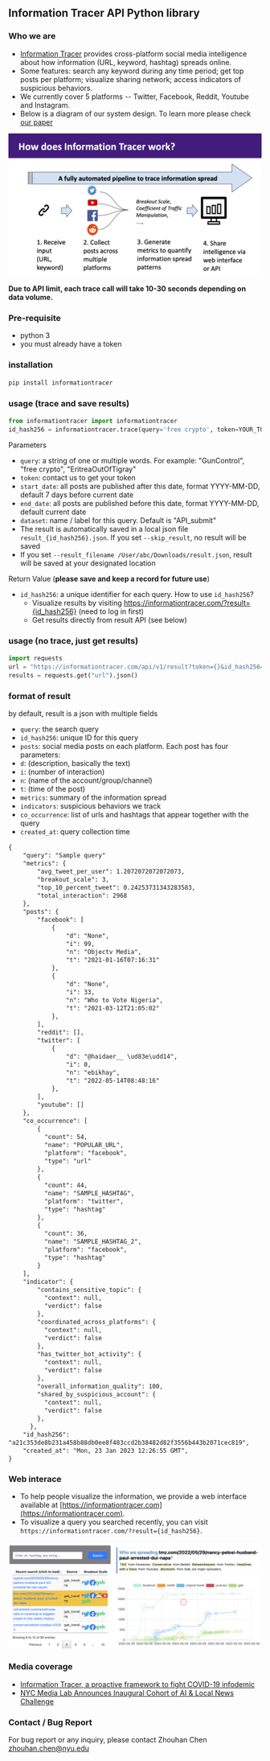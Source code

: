 Information Tracer API Python library
----------------------------

### Who we are
- [Information Tracer](https://informationtracer.com) provides cross-platform social media intelligence about how information (URL, keyword, hashtag) spreads online. 
- Some features: search any keyword during any time period; get top posts per platform; visualize sharing network; access indicators of suspicious behaviors. 
- We currently cover 5 platforms -- Twitter, Facebook, Reddit, Youtube and Instagram.
- Below is a diagram of our system design. To learn more please check [our paper](http://ceur-ws.org/Vol-2890/paper3.pdf) 

![Information Tracer architecture](./img/information-tracer-pipeline.png)

__Due to API limit, each trace call will take 10-30 seconds depending on data volume.__

### Pre-requisite 
- python 3
- you must already have a token

### installation

```bash
pip install informationtracer
```


### usage (trace and save results)
```python
from informationtracer import informationtracer
id_hash256 = informationtracer.trace(query='free crypto', token=YOUR_TOKEN)
```

Parameters
- `query`: a string of one or multiple words. For example: "GunControl", "free crypto", "EritreaOutOfTigray"
- `token`: contact us to get your token
- `start_date`: all posts are published after this date, format YYYY-MM-DD, default 7 days before current date
- `end_date`: all posts are published before this date, format YYYY-MM-DD, default current date
- `dataset`: name / label for this query. Default is "API_submit"
- The result is automatically saved in a local json file `result_{id_hash256}.json`. If you set `--skip_result`, no result will be saved
- If you set `--result_filename /User/abc/Downloads/result.json`, result will be saved at your designated location

Return Value (__please save and keep a record for future use__)
- `id_hash256`: a unique identifier for each query.  How to use `id_hash256`?
  - Visualize results by visiting https://informationtracer.com/?result={id_hash256}  (need to log in first)
  - Get results directly from result API (see below)

### usage (no trace, just get results)
```python
import requests
url = "https://informationtracer.com/api/v1/result?token={}&id_hash256={}".format(YOUR_TOKEN, id_hash256)
results = requests.get("url").json()
```

### format of result 
by default, result is a json with multiple fields

- `query`: the search query 
- `id_hash256`: unique ID for this query
- `posts`: social media posts on each platform. Each post has four parameters:
 - `d`: (description, basically the text)
 - `i`: (number of interaction)
 - `n`: (name of the account/group/channel)
 - `t`: (time of the post)
- `metrics`: summary of the information spread  
- `indicators`: suspicious behaviors we track
- `co_occurrence`: list of urls and hashtags that appear together with the query
- `created_at`: query collection time

```
{
    "query": "Sample query"
    "metrics": {
        "avg_tweet_per_user": 1.2072072072072073,
        "breakout_scale": 3,
        "top_10_percent_tweet": 0.24253731343283583,
        "total_interaction": 2968
    },
    "posts": {
        "facebook": [
            {
                "d": "None",
                "i": 99,
                "n": "Objectv Media",
                "t": "2021-01-16T07:16:31"
            },
            {
                "d": "None",
                "i": 33,
                "n": "Who to Vote Nigeria",
                "t": "2021-03-12T21:05:02"
            },
        ],
        "reddit": [],
        "twitter": [
            {
                "d": "@haidaer__ \ud83e\udd14",
                "i": 0,
                "n": "ebikhay",
                "t": "2022-05-14T08:48:16"
            },
        ],        
        "youtube": []
    },
    "co_occurrence": [
        {
          "count": 54,
          "name": "POPULAR_URL",
          "platform": "facebook",
          "type": "url"
        },
        {
          "count": 44,
          "name": "SAMPLE_HASHTAG",
          "platform": "twitter",
          "type": "hashtag"
        },
        {
          "count": 36,
          "name": "SAMPLE_HASHTAG_2",
          "platform": "facebook",
          "type": "hashtag"
        }
    ],
    "indicator": {
        "contains_sensitive_topic": {
          "context": null,
          "verdict": false
        },
        "coordinated_across_platforms": {
          "context": null,
          "verdict": false
        },
        "has_twitter_bot_activity": {
          "context": null,
          "verdict": false
        },
        "overall_information_quality": 100,
        "shared_by_suspicious_account": {
          "context": null,
          "verdict": false
        },
      },    
    "id_hash256": "a21c353de8b231a458b88db0ee8f483ccd2b38482d82f3556b443b2071cec819",
    "created_at": "Mon, 23 Jan 2023 12:26:55 GMT",
}
```


### Web interace 
- To help people visualize the information, we provide a web interface available at [https://informationtracer.com](https://informationtracer.com). 
- To visualize a query you searched recently, you can visit `https://informationtracer.com/?result={id_hash256}`. 

![Screenshot of Information Tracer Wen Interface](./img/information-tracer-web-interface-screenshot.png)



### Media coverage
- [Information Tracer, a proactive framework to fight COVID-19 infodemic](https://nyudatascience.medium.com/cds-guest-editorial-information-tracer-a-proactive-framework-to-fight-covid-19-infodemic-3f9766936f94)
- [NYC Media Lab Announces Inaugural Cohort of AI & Local News Challenge](https://www.nycmedialab.org/ai-local-news-blog-update/nyc-media-lab-announces-inaugural-cohort-of-ai-amp-local-news-challenge) 


### Contact / Bug Report
For bug report or any inquiry, please contact Zhouhan Chen zhouhan.chen@nyu.edu



